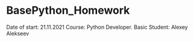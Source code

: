 # BasePython_Homework
Date of start: 21.11.2021
Course: Python Developer. Basic
Student: Alexey Alekseev
